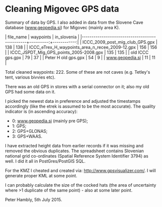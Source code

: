 # Cleaning Migovec GPS data

Summary of data by GPS. I also added in data from the Slovene Cave database (www.geopedia.si) for 
Migovec (mainly area K).

|                    file_name                    | waypoints | in_slovenia |
|-------------------------------------------------+----------:+------------:|
| ICCC_2009_post_mig_club_GPS.gpx                 |       138 |         138 |
| ICCC_eTrex_H_waypoints_area_n_recee_2009-12.gpx |       156 |         156 |
| ICCC_JSPDT_Mig_GPS_points_2005-2008.gpx         |       135 |         135 |
| old ICCC gps.gpx                                |        79 |          37 |
| Peter H old gps.gpx                             |        54 |           9 |
| www.geopedia.si                                 |        11 |          11 |

Total cleaned waypoints: 222. Some of these are not caves (e.g. Tetley's tent, various bivvies 
etc).
 
There was an old GPS in stores with a serial connector on it; also my old GPS had some data on it. 

I picked the newest data in preference and adjusted the timestamps accordingly (like the etrek is assumed to be the most accurate). 
The quality indicator is (in ascending accuracy):

- 0: www.geopedia.si (mainly pre GPS);
- 1: GPS;
- 2: GPS+GLONAS;
- 3: GPS+WAAS. 

I have extracted height data from earlier records if it was missing and removed the obvious 
duplicates. The spreadsheet contains Slovenian national grid co-ordinates (Spatial Reference 
System Identifier 3794) as well.  I did it all in PostGres/PostGIS SQL.

For the KMZ I cheated and created via: http://www.gpsvisualizer.com/. I will generate proper 
KML at some point.

I can probably calculate the size of the cocked hats (the area of uncertainty where >1 
duplicate of the same point) - also at some later point.

Peter Hambly, 5th July 2015.

